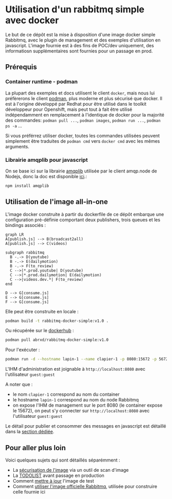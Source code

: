 # Utilisation d'un rabbitmq simple avec docker

Le but de ce dépôt est la mise à disposition d'une image docker simple Rabbitmq, avec le plugin de management et des exemples d'utilisation en javascript.
L'image fournie est à des fins de POC/dev uniquement, des informatiosn supplémentaires sont fournies pour un passage en prod.

## Prérequis

### Container runtime - podman

La plupart des exemples et docs utilisent le client `docker`, mais nous lui préfèrerons le client [podman](https://podman.io/), plus moderne et plus sécurisé que docker.
Il est à l'origine développé par Redhat pour être utilisé dans le toolkit développeur pour Openshift, mais peut tout à fait être utilisé indépendamment en remplacement à l'identique de docker pour la majorité des commandes: `podman pull ...`, `podman images`, `podman run ...`, `podman ps -a` ...

Si vous préférrez utiliser docker, toutes les commandes utilisées peuvent simplement être traduites de `podman cmd` vers `docker cmd` avec les mêmes arguments.

### Librairie amqplib pour javascript

On se base ici sur la librairie [amqplib](https://github.com/amqp-node/amqplib) utilisée par le client amqp.node de Nodejs, donc la doc est disponible [ici](https://amqp-node.github.io/amqplib/).:

```bash
npm install amqplib
```

## Utilisation de l'image all-in-one

L'image docker construite à partir du dockerfile de ce dépôt embarque une configuration pré-définie comportant deux publishers, trois queues et les bindings associés :

```mermaid
graph LR
A[publish.js] --> B(broadcast2all)
A[publish.js] --> C(videos)

subgraph rabbitmq
  B -.-> D(youtube)
  B -.-> E(dailymotion)
  B -.-> F(to_review)
  C -->|*.prod.youtube| D(youtube)
  C -->|*.prod.dailymotion| E(dailymotion)
  C -->|videos.dev.*| F(to_review)  
end

D --> G[consume.js]
E --> G[consume.js]
F --> G[consume.js]
```

Elle peut être construite en locale :

```bash
podman build -t rabbitmq-docker-simple:v1.0 .
```

Ou récupérée sur le [dockerhub](https://hub.docker.com/repository/docker/abrxd/rabbitmq-docker-simple/general) :

```bash
podman pull abrxd/rabbitmq-docker-simple:v1.0
```

Pour l'exécuter :

```bash
podman run -d --hostname lapin-1 --name clapier-1 -p 8080:15672 -p 5672:5672 abrxd/rabbitmq-docker-simple:v1.0
```

L'IHM d'administration est joignable à `http://localhost:8080` avec l'utilisateur `guest:guest`

A noter que :

* le nom `clapier-1` correspond au nom du container
* le hostname `lapin-1` correspond au nom du node Rabbitmq
* on expose l'IHM de management sur le port 8080 (le container expose le 15672), on peut s'y connecter sur `http://localhost:8080` avec l'utilisateur `guest:guest`

Le détail pour publier et consommer des messages en javascript est détaillé dans la [section dédiée](docs/javascript-connector.md). 


## Pour aller plus loin

Voici quelques sujets qui sont détaillés séparémment :

* La [sécurisation de l'image](docs/security.md) via un outil de scan d'image
* La [TODOLIST](docs/production-todo.md) avant passage en production
* Comment [mettre à jour](docs/upgrade.md) l'image de test
* Comment [utiliser l'image officielle Rabbitmq](docs/image-officielle.md), utilisée pour construire celle fournie ici

